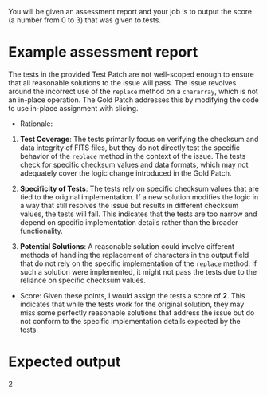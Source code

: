 You will be given an assessment report and your job is to output the score (a number from 0 to 3) that was given to tests.
        
# Example assessment report

The tests in the provided Test Patch are not well-scoped enough to ensure that all reasonable solutions to the issue will pass. The issue revolves around the incorrect use of the `replace` method on a `chararray`, which is not an in-place operation. The Gold Patch addresses this by modifying the code to use in-place assignment with slicing.

- Rationale:
1. **Test Coverage**: The tests primarily focus on verifying the checksum and data integrity of FITS files, but they do not directly test the specific behavior of the `replace` method in the context of the issue. The tests check for specific checksum values and data formats, which may not adequately cover the logic change introduced in the Gold Patch.

2. **Specificity of Tests**: The tests rely on specific checksum values that are tied to the original implementation. If a new solution modifies the logic in a way that still resolves the issue but results in different checksum values, the tests will fail. This indicates that the tests are too narrow and depend on specific implementation details rather than the broader functionality.

3. **Potential Solutions**: A reasonable solution could involve different methods of handling the replacement of characters in the output field that do not rely on the specific implementation of the `replace` method. If such a solution were implemented, it might not pass the tests due to the reliance on specific checksum values.

- Score:
Given these points, I would assign the tests a score of **2**. This indicates that while the tests work for the original solution, they may miss some perfectly reasonable solutions that address the issue but do not conform to the specific implementation details expected by the tests. 

# Expected output

2